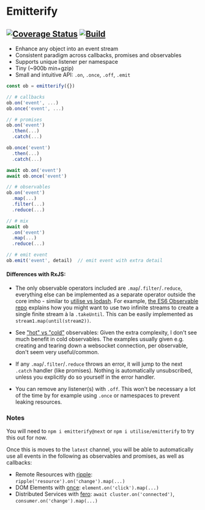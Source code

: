 # Emitterify

## [![Coverage Status](https://coveralls.io/repos/utilise/emitterify/badge.svg?branch=master)](https://coveralls.io/r/utilise/emitterify?branch=master) [![Build](https://api.travis-ci.org/utilise/emitterify.svg)](https://travis-ci.org/utilise/emitterify)

* Enhance any object into an event stream
* Consistent paradigm across callbacks, promises and observables
* Supports unique listener per namespace
* Tiny (~900b min+gzip)
* Small and intuitive API: `.on`, `.once`, `.off`, `.emit`

```js
const ob = emitterify({})

// # callbacks
ob.on('event', ...)
ob.once('event', ...)

// # promises
ob.on('event')
  .then(...)
  .catch(...)

ob.once('event')
  .then(...)
  .catch(...)

await ob.on('event')
await ob.once('event')

// # observables
ob.on('event')
  .map(...)
  .filter(...)
  .reduce(...)

// # mix
await ob
  .on('event')
  .map(...)
  .reduce(...)

// # emit event
ob.emit('event', detail)  // emit event with extra detail
```

#### Differences with RxJS:

* The only observable operators included are `.map`/`.filter`/`.reduce`, everything else can be implemented as a separate operator outside the core imho - similar to [utilise vs lodash](). For example, [the ES6 Observable repo](https://github.com/tc39/proposal-observable/blob/master/Why%20error%20and%20complete.md#declarative-concurrency-in-async-functions-using-takeuntil) explains how you might want to use two infinite streams to create a single finite stream à la `.takeUntil`. This can be easily implemented as `stream1.map(until(stream2))`.

* See ["hot" vs "cold"](https://medium.com/@benlesh/hot-vs-cold-observables-f8094ed53339) observables: Given the extra complexity, I don't see much benefit in cold observables. The examples usually given e.g. creating and tearing down a websocket connection, per observable, don't seem very useful/common. 

* If any `.map`/`.filter`/`.reduce` throws an error, it will jump to the next `.catch` handler (like promises). Nothing is automatically unsubscribed, unless you explicitly do so yourself in the error handler.

* You can remove any listener(s) with `.off`. This won't be necessary a lot of the time by for example using `.once` or namespaces to prevent leaking resources.

### Notes

You will need to `npm i emitterify@next` or `npm i utilise/emitterify` to try this out for now. 

Once this is moves to the `latest` channel, you will be able to automatically use all events in the following as observables and promises, as well as callbacks:

* Remote Resources with [ripple](https://github.com/rijs/fullstack): `ripple('resource').on('change').map(...)`
* DOM Elements with [once](https://github.com/utilise/once): `element.on('click').map(...)` 
* Distributed Services with [fero](https://github.com/pemrouz/fero): `await cluster.on('connected')`, `consumer.on('change').map(...)`